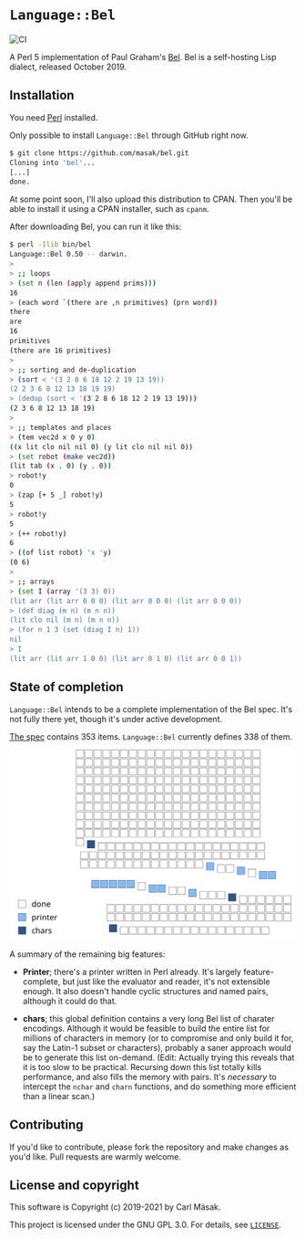 # `Language::Bel`

![CI](https://github.com/masak/bel/workflows/CI/badge.svg)

A Perl 5 implementation of Paul Graham's [Bel](http://www.paulgraham.com/bel.html).
Bel is a self-hosting Lisp dialect, released October 2019.

## Installation

You need [Perl](https://www.perl.org/get.html) installed.

Only possible to install `Language::Bel` through GitHub right now.

```sh
$ git clone https://github.com/masak/bel.git
Cloning into 'bel'...
[...]
done.
```

At some point soon, I'll also upload this distribution to CPAN.
Then you'll be able to install it using a CPAN installer, such as `cpanm`.

After downloading Bel, you can run it like this:

```sh
$ perl -Ilib bin/bel
Language::Bel 0.50 -- darwin.
>
> ;; loops
> (set n (len (apply append prims)))
16
> (each word `(there are ,n primitives) (prn word))
there
are
16
primitives
(there are 16 primitives)
>
> ;; sorting and de-duplication
> (sort < '(3 2 8 6 18 12 2 19 13 19))
(2 2 3 6 8 12 13 18 19 19)
> (dedup (sort < '(3 2 8 6 18 12 2 19 13 19)))
(2 3 6 8 12 13 18 19)
>
> ;; templates and places
> (tem vec2d x 0 y 0)
((x lit clo nil nil 0) (y lit clo nil nil 0))
> (set robot (make vec2d))
(lit tab (x . 0) (y . 0))
> robot!y
0
> (zap [+ 5 _] robot!y)
5
> robot!y
5
> (++ robot!y)
6
> ((of list robot) 'x 'y)
(0 6)
>
> ;; arrays
> (set I (array '(3 3) 0))
(lit arr (lit arr 0 0 0) (lit arr 0 0 0) (lit arr 0 0 0))
> (def diag (m n) (m n n))
(lit clo nil (m n) (m n n))
> (for n 1 3 (set (diag I n) 1))
nil
> I
(lit arr (lit arr 1 0 0) (lit arr 0 1 0) (lit arr 0 0 1))
```

## State of completion

`Language::Bel` intends to be a complete implementation of the Bel spec.
It's not fully there yet, though it's under active development.

[The spec](https://github.com/masak/bel/blob/master/pg/bel.bel) contains 353 items.
`Language::Bel` currently defines 338 of them.

![338 of 353 definitions](images/definitions.svg)

A summary of the remaining big features:

* **Printer**; there's a printer written in Perl already. It's largely
  feature-complete, but just like the evaluator and reader, it's not extensible
  enough. It also doesn't handle cyclic structures and named pairs, although it
  could do that.

* **chars**; this global definition contains a very long Bel list of charater
  encodings. Although it would be feasible to build the entire list
  for millions of characters in memory (or to compromise and only build it for,
  say the Latin-1 subset or characters), probably a saner approach would be to
  generate this list on-demand. (Edit: Actually trying this reveals that it is
  too slow to be practical. Recursing down this list totally kills performance,
  and also fills the memory with pairs. It's _necessary_ to intercept the `nchar`
  and `charn` functions, and do something more efficient than a linear scan.)

## Contributing

If you'd like to contribute, please fork the repository and make changes as you'd like.
Pull requests are warmly welcome.

## License and copyright

This software is Copyright (c) 2019-2021 by Carl Mäsak.

This project is licensed under the GNU GPL 3.0.
For details, see [`LICENSE`](https://github.com/masak/bel/blob/master/LICENSE).
